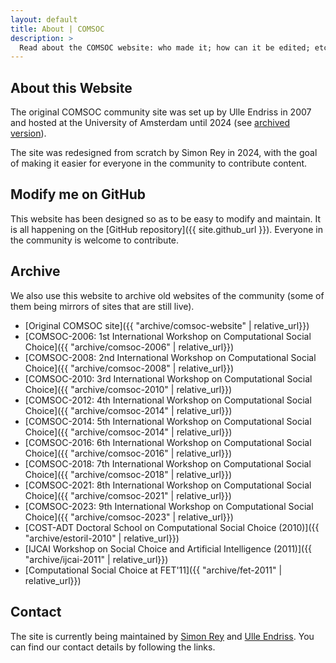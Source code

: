 ```yaml
---
layout: default
title: About | COMSOC
description: >
  Read about the COMSOC website: who made it; how can it be edited; etc...
---
```


<section markdown="1">

# About this Website

The original COMSOC community site was set up by Ulle Endriss in 2007 
and hosted at the University of Amsterdam until 2024 (see [archived version](archive/comsoc-website)). 

The site was redesigned from scratch by Simon Rey in 2024, 
with the goal of making it easier for everyone in the community to contribute content.

</section>

<section markdown="1" id="modify">

## Modify me on GitHub

This website has been designed so as to be easy to modify and maintain. 
It is all happening on the [GitHub repository]({{ site.github_url }}). 
Everyone in the community is welcome to contribute.

</section>

<section markdown="1" id="archive">

## Archive

We also use this website to archive old websites of the community (some of them being mirrors of sites that are still live).

- [Original COMSOC site]({{ "archive/comsoc-website" | relative_url}})
- [COMSOC-2006: 1st International Workshop on Computational Social Choice]({{ "archive/comsoc-2006" | relative_url}})
- [COMSOC-2008: 2nd International Workshop on Computational Social Choice]({{ "archive/comsoc-2008" | relative_url}})
- [COMSOC-2010: 3rd International Workshop on Computational Social Choice]({{ "archive/comsoc-2010" | relative_url}})
- [COMSOC-2012: 4th International Workshop on Computational Social Choice]({{ "archive/comsoc-2014" | relative_url}})
- [COMSOC-2014: 5th International Workshop on Computational Social Choice]({{ "archive/comsoc-2014" | relative_url}})
- [COMSOC-2016: 6th International Workshop on Computational Social Choice]({{ "archive/comsoc-2016" | relative_url}})
- [COMSOC-2018: 7th International Workshop on Computational Social Choice]({{ "archive/comsoc-2018" | relative_url}})
- [COMSOC-2021: 8th International Workshop on Computational Social Choice]({{ "archive/comsoc-2021" | relative_url}})
- [COMSOC-2023: 9th International Workshop on Computational Social Choice]({{ "archive/comsoc-2023" | relative_url}})
- [COST-ADT Doctoral School on Computational Social Choice (2010)]({{ "archive/estoril-2010" | relative_url}})
- [IJCAI Workshop on Social Choice and Artificial Intelligence (2011)]({{ "archive/ijcai-2011" | relative_url}})
- [Computational Social Choice at FET'11]({{ "archive/fet-2011" | relative_url}})

</section>

<section markdown="1" id="contact">

## Contact

The site is currently being maintained by [Simon Rey](https://simonrey.fr/) and [Ulle Endriss](https://staff.science.uva.nl/u.endriss/). 
You can find our contact details by following the links.

</section>


